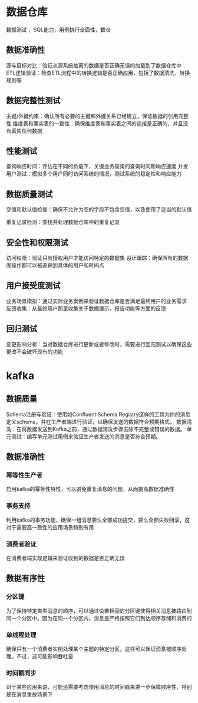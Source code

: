 # 数据仓库

数据测试 ，SQL能力，用例执行全面性，数仓


## 数据准确性
源与目标对比：验证从源系统抽离的数据是否正确无误的加载到了数据仓库中
ETL逻辑验证：检查ETL流程中的转换逻辑是否正确应用，包括了数据清洗、转换规则等

## 数据完整性测试
主键/外键约束：确认所有必要的主键和外键关系已经建立，保证数据的引用完整性
维度表和事实表的一致性：确保维度表和事实表之间的连接是正确的，并且没有丢失任何数据

## 性能测试
查询响应时间：评估在不同的负载下，关键业务查询的查询时间和响应速度
并发用户测试：模拟多个用户同时访问系统的情况，测试系统的稳定性和响应能力

## 数据质量测试
空值和默认值检查：确保不允许为空的字段不包含空值，以及使用了适当的默认值

重复记录检测：查找并处理数据仓库中的重复记录

## 安全性和权限测试
访问权限：验证只有授权用户才能访问特定的数据集
设计跟踪：确保所有的数据库操作都可以被追踪到具体的用户和时间点

## 用户接受度测试
业务场景模拟：通过实际业务案例来验证数据仓库是否满足最终用户的业务需求
反馈收集：从最终用户那里收集关于数据展示，报告功能等方面的反馈

## 回归测试
变更影响分析：当对数据仓库进行更新或者修改时，需要进行回归测试以确保这些更改不会破坏现有的功能




# kafka

## 数据质量

Schema注册与验证：使用如Confluent Schema Registry这样的工具为你的消息定义schema，并在生产者端进行验证，以确保发送的数据符合预期格式。
数据清洗：在将数据发送到Kafka之前，通过数据清洗步骤去除不完整或错误的数据。
单元测试：编写单元测试用例来验证生产者发送的消息是否符合预期。


## 数据准确性

### 幂等性生产者

启用kafka的幂等性特性，可以避免重复消息的问题，从而提高数据准确性


### 事务支持
利用kafka的事务功能，确保一组消息要么全部成功提交，要么全部失败回滚，这对于需要高一致性的应用场景特别有用


### 消费者验证

在消费者端实现逻辑来验证收到的数据是否正确无误


## 数据有序性

### 分区键
为了保持特定类型消息的顺序，可以通过设置相同的分区键使得相关消息被路由到同一个分区中。因为在同一个分区内，消息是严格按照它们到达顺序存储和消费的


### 单线程处理

确保只有一个消费者实例处理某个主题的特定分区，这样可以保证消息被顺序处理。不过，这可能影响吞吐量


### 时间戳同步

对于某些应用来说，可能还需要考虑使用消息的时间戳来进一步保障顺序性，特别是在消息重放场景下